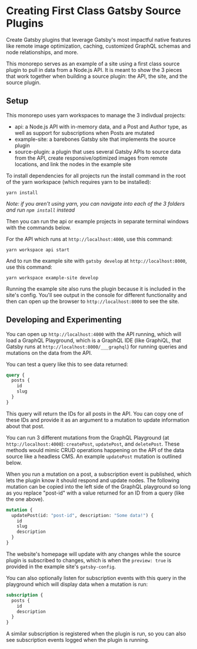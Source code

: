 # Creating First Class Gatsby Source Plugins

Create Gatsby plugins that leverage Gatsby's most impactful native features like remote image optimization, caching, customized GraphQL schemas and node relationships, and more.

This monorepo serves as an example of a site using a first class source plugin to pull in data from a Node.js API. It is meant to show the 3 pieces that work together when building a source plugin: the API, the site, and the source plugin.

## Setup

This monorepo uses yarn workspaces to manage the 3 indivdual projects:

- api: a Node.js API with in-memory data, and a Post and Author type, as well as support for subscriptions when Posts are mutated
- example-site: a barebones Gatsby site that implements the source plugin
- source-plugin: a plugin that uses several Gatsby APIs to source data from the API, create responsive/optimized images from remote locations, and link the nodes in the example site

To install dependencies for all projects run the install command in the root of the yarn workspace (which requires yarn to be installed):

```
yarn install
```

_Note: if you aren't using yarn, you can navigate into each of the 3 folders and run `npm install` instead_

Then you can run the api or example projects in separate terminal windows with the commands below.

For the API which runs at `http://localhost:4000`, use this command:

```
yarn workspace api start
```

And to run the example site with `gatsby develop` at `http://localhost:8000`, use this command:

```
yarn workspace example-site develop
```

Running the example site also runs the plugin because it is included in the site's config. You'll see output in the console for different functionality and then can open up the browser to `http://localhost:8000` to see the site.

## Developing and Experimenting

You can open up `http://localhost:4000` with the API running, which will load a GraphQL Playground, which is a GraphQL IDE (like GraphiQL, that Gatsby runs at `http://localhost:8000/___graphql`) for running queries and mutations on the data from the API.

You can test a query like this to see data returned:

```graphql
query {
  posts {
    id
    slug
  }
}
```

This query will return the IDs for all posts in the API. You can copy one of these IDs and provide it as an argument to a mutation to update information about that post.

You can run 3 different mutations from the GraphQL Playground (at `http://localhost:4000`): `createPost`, `updatePost`, and `deletePost`. These methods would mimic CRUD operations happening on the API of the data source like a headless CMS. An example `updatePost` mutation is outlined below.

When you run a mutation on a post, a subscription event is published, which lets the plugin know it should respond and update nodes. The following mutation can be copied into the left side of the GraphQL playground so long as you replace "post-id" with a value returned for an ID from a query (like the one above).

```graphql
mutation {
  updatePost(id: "post-id", description: "Some data!") {
    id
    slug
    description
  }
}
```

The website's homepage will update with any changes while the source plugin is subscribed to changes, which is when the `preview: true` is provided in the example site's `gatsby-config`.

You can also optionally listen for subscription events with this query in the playground which will display data when a mutation is run:

```graphql
subscription {
  posts {
    id
    description
  }
}
```

A similar subscription is registered when the plugin is run, so you can also see subscription events logged when the plugin is running.
